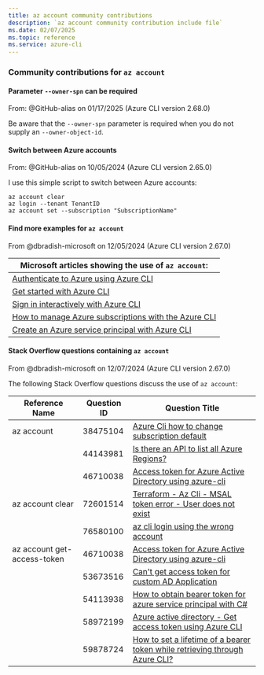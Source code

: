 ```yaml
---
title: az account community contributions
description: `az account community contribution include file`
ms.date: 02/07/2025
ms.topic: reference
ms.service: azure-cli
---
```


### Community contributions for `az account`

#### Parameter `--owner-spn` can be required

From: @GitHub-alias on 01/17/2025 (Azure CLI version 2.68.0)

Be aware that the `--owner-spn` parameter is required when you do not supply an `--owner-object-id`.

#### Switch between Azure accounts

From: @GitHub-alias on 10/05/2024 (Azure CLI version 2.65.0)

I use this simple script to switch between Azure accounts:

```azurecli
az account clear
az login --tenant TenantID
az account set --subscription "SubscriptionName"
```

#### Find more examples for `az account`

From @dbradish-microsoft on 12/05/2024 (Azure CLI version 2.67.0)

|Microsoft articles showing the use of `az account`:
|--|
|  [Authenticate to Azure using Azure CLI](/cli/azure/authenticate-azure-cli)
|  [Get started with Azure CLI](/cli/azure/get-started-with-azure-cli)
|  [Sign in interactively with Azure CLI](/cli/azure/authenticate-azure-cli-interactively)
|  [How to manage Azure subscriptions with the Azure CLI](/cli/azure/manage-azure-subscriptions-azure-cli)
|  [Create an Azure service principal with Azure CLI](/cli/azure/azure-cli-sp-tutorial-1)

#### Stack Overflow questions containing `az account`

From @dbradish-microsoft on 12/07/2024 (Azure CLI version 2.67.0)

The following Stack Overflow questions discuss the use of `az account`:

Reference Name | Question ID | Question Title |
|-|-|-|
|az account | 38475104 | [Azure Cli how to change subscription default](https://stackoverflow.com/questions/38475104)
||44143981 | [Is there an API to list all Azure Regions?](https://stackoverflow.com/questions/44143981)
||46710038 | [Access token for Azure Active Directory using azure-cli](https://stackoverflow.com/questions/46710038)
|az account clear | 72601514 | [Terraform - Az Cli - MSAL token error - User does not exist](https://stackoverflow.com/questions/72601514)
|| 76580100| [az cli login using the wrong account](https://stackoverflow.com/questions/76580100)
| az account get-access-token |46710038 | [Access token for Azure Active Directory using azure-cli](https://stackoverflow.com/questions/46710038)
| | 53673516 | [Can't get access token for custom AD Application](https://stackoverflow.com/questions/53673516)
| | 54113938 | [How to obtain bearer token for azure service principal with C#](https://stackoverflow.com/questions/54113938)
| | 58972199 | [Azure active directory - Get access token using Azure CLI](https://stackoverflow.com/questions/58972199)
| | 59878724 | [How to set a lifetime of a bearer token while retrieving through Azure CLI?](https://stackoverflow.com/questions/59878724)

